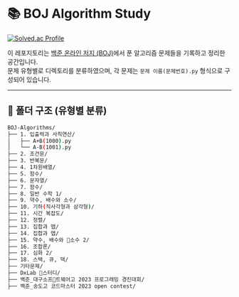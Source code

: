 # 📚 BOJ Algorithm Study

[![Solved.ac Profile](http://mazassumnida.wtf/api/v2/generate_badge?boj=gapbu123)](https://solved.ac/gapbu123/)

이 레포지토리는 [백준 온라인 저지 (BOJ)](https://www.acmicpc.net/)에서 푼 알고리즘 문제들을 기록하고 정리한 공간입니다.  
문제 유형별로 디렉토리를 분류하였으며, 각 문제는 `문제 이름(문제번호).py` 형식으로 구성되어 있습니다.

---

## 📁 폴더 구조 (유형별 분류)

```bash
BOJ-Algorithms/
├── 1. 입출력과 사칙연산/
│   ├── A+B(1000).py
│   └── A-B(1001).py
├── 2. 조건문/
├── 3. 반복문/
├── 4. 1차원배열/
├── 5. 함수/
├── 6. 문자열/
├── 7. 함수/
├── 8. 일반 수학 1/
├── 9. 약수, 배수와 소수/
├── 10. 기하(직사각형과 삼각형)/
├── 11. 시간 복잡도/
├── 12. 정렬/
├── 13. 집합과 맵/
├── 14. 집합과 맵/
├── 15. 약수, 배수와 소수 2/
├── 16. 조합론/
├── 17. 심화 2/
├── 18. 스택, 큐, 덱/
├── 기타문제/
├── DxLab 스터디/
├── 백준_대구소프트웨어고 2023 프로그래밍 경진대회/
├── 백준_송도고 코드마스터 2023 open contest/


